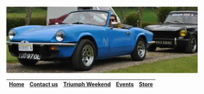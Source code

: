 ![blue spitfire](/assets/DSC_0001.webp)

| [Home](/) | [Contact us](/contactus.html) | [Triumph Weekend](/weekend.html) | [Events](/events.html) | [Store](https://iow-tssc.teemill.com/) |
| --------- | ----------------------------- | -------------------------------- | ---------------------- | ----------------------------------- |
